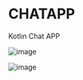 # CHATAPP
Kotlın Chat APP

![image](https://github.com/muratkarakol/ChatApp/assets/92320732/a3a5fc66-a7c9-4f87-88d5-aaf1e830aa3d)

![image](https://github.com/muratkarakol/ChatApp/assets/92320732/c9d003a2-039f-4f4b-81bf-61e7a6fb7b91)
